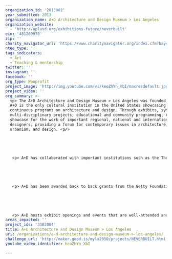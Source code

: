 ```yaml
---
organization_id: '2013002'
year_submitted: 2013
organization_name: A+D Architecture and Design Museum > Los Angeles
organization_website:
  - 'http://aplusd.org/exhibitions-future/neverbuilt'
ein: '481269978'
zip: ''
charity_navigator_url: 'https://www.charitynavigator.org/index.cfm?bay=search.profile&ein=481269978'
ntee_type: ''
tags_indicators:
  - Art
  - Teaching & mentorship
twitter: ''
instagram: ''
facebook: ''
org_type: Nonprofit
project_image: 'http://img.youtube.com/vi/keoZhYn_XbI/maxresdefault.jpg'
project_video: ''
org_summary: >-
  <p> The A+D Architecture and Design Museum > Los Angeles was founded in 2001.
  A+D is the only cultural institution in the United States showcasing
  continuous programs on architecture and design. Through exhibits, symposia,
  multi-disciplinary projects, educational and community programming, A+D is a
  showcase for the work of important regional, national and international
  designers, providing a forum for contemporary issues in architecture,
  urbanism, and design. <p/>
   
   
   
   
   
   <p> A+D has collaborated with important institutions such as the The Getty Center, AIA, SCI-Arc, the LA Forum as well as emerging and established architects. The museum has produced over 30 world class exhibits and received Awards of Merit for education programming from The American Architectural Foundation. It's also received multi-year grants from the Department of Cultural Affairs; explored the frontiers of design through concerts incorporating cutting edge computer graphics and electronic sound; and hosted panels moderated by a diverse group including L.A. Times Architecture Critic Christopher Hawthorne, City Planner Gail Goldberg, journalist Frances Anderton, actor/pundit Harry Shearer and Councilman Bernard Parks. <p/>
   
   
   
   
   
   <p> A+D has been awarded back to back grants from the Getty Foundation for Pacific Standard Time (2011) and Pacfiic Standard Time Presents: Modern Architecture in L.A. (2012). For PST, the museum presented “Eames Words,” an exhibition that highlighted the ideas, rather than the creations, of the pioneering designers Charles and Ray Eames. For Pacific Standard Time Presents, the upcoming 2013 show, the museum has created “Windshield Perspective,” an examination of the Los Angeles urban landscape as seen through the city’s unexplored and unrepresented boulevards. <p/>
   
   
   
   
   
   <p> A+D hosts exhibit openings and events that are well-attended and garner attention and good will. These events are an integral part of the Museum’s purpose: comprehensive programming that incorporates academic and professional development with public outreach that is social and educational: Exhibitions of progressive architecture and design; topical lectures and seminars; student and professional design charrettes; education programs; architecture, design, urban tours; film screenings; book launches; internship opportunities; collaborations with community foundations focusing on at-risk youth; collaborations with cultural and educational institutions, locally and worldwide. <p/>
areas_impacted: ''
project_ids: '3102004'
title: A+D Architecture and Design Museum > Los Angeles
uri: /organizations/a-d-architecture-and-design-museum->-los-angeles/
challenge_url: 'http://maker.good.is/myla2050/projects/NEVERBUILT.html'
youtube_video_identifier: keoZhYn_XbI

---
```

